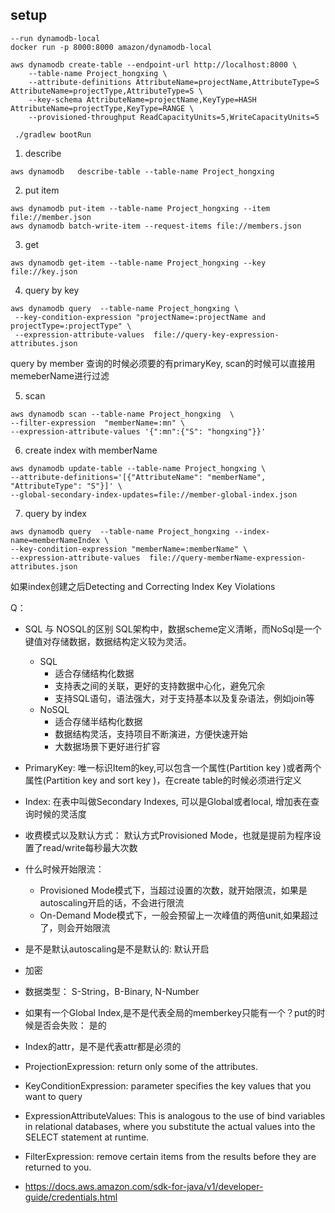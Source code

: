 ## setup
```
--run dynamodb-local
docker run -p 8000:8000 amazon/dynamodb-local

aws dynamodb create-table --endpoint-url http://localhost:8000 \
    --table-name Project_hongxing \
    --attribute-definitions AttributeName=projectName,AttributeType=S AttributeName=projectType,AttributeType=S \
    --key-schema AttributeName=projectName,KeyType=HASH AttributeName=projectType,KeyType=RANGE \
    --provisioned-throughput ReadCapacityUnits=5,WriteCapacityUnits=5

 ./gradlew bootRun
```




1. describe
```
aws dynamodb   describe-table --table-name Project_hongxing
```
2. put item
```
aws dynamodb put-item --table-name Project_hongxing --item file://member.json
aws dynamodb batch-write-item --request-items file://members.json
```

3. get
```
aws dynamodb get-item --table-name Project_hongxing --key  file://key.json
```
4. query by key
```
aws dynamodb query  --table-name Project_hongxing \
 --key-condition-expression "projectName=:projectName and projectType=:projectType" \
 --expression-attribute-values  file://query-key-expression-attributes.json
```
query by member 查询的时候必须要的有primaryKey, scan的时候可以直接用memeberName进行过滤

5. scan
```
aws dynamodb scan --table-name Project_hongxing  \
--filter-expression  "memberName=:mn" \
--expression-attribute-values '{":mn":{"S": "hongxing"}}'
```

6. create index with memberName
```
aws dynamodb update-table --table-name Project_hongxing \
--attribute-definitions='[{"AttributeName": "memberName", "AttributeType": "S"}]' \
--global-secondary-index-updates=file://member-global-index.json
```

7. query by index
```
aws dynamodb query  --table-name Project_hongxing --index-name=memberNameIndex \
--key-condition-expression "memberName=:memberName" \
--expression-attribute-values  file://query-memberName-expression-attributes.json
```
如果index创建之后Detecting and Correcting Index Key Violations


Q：
* SQL 与 NOSQL的区别
  SQL架构中，数据scheme定义清晰，而NoSql是一个键值对存储数据，数据结构定义较为灵活。
  * SQL
    * 适合存储结构化数据
    * 支持表之间的关联，更好的支持数据中心化，避免冗余
    * 支持SQL语句，语法强大，对于支持基本以及复杂语法，例如join等
  * NoSQL
    * 适合存储半结构化数据
    * 数据结构灵活，支持项目不断演进，方便快速开始
    * 大数据场景下更好进行扩容

* PrimaryKey: 唯一标识Item的key,可以包含一个属性(Partition key )或者两个属性(Partition key and sort key )，在create table的时候必须进行定义
* Index: 在表中叫做Secondary Indexes, 可以是Global或者local, 增加表在查询时候的灵活度
* 收费模式以及默认方式： 默认方式Provisioned Mode，也就是提前为程序设置了read/write每秒最大次数
* 什么时候开始限流：
    * Provisioned Mode模式下，当超过设置的次数，就开始限流，如果是autoscaling开启的话，不会进行限流
    * On-Demand Mode模式下，一般会预留上一次峰值的两倍unit,如果超过了，则会开始限流
* 是不是默认autoscaling是不是默认的: 默认开启
* 加密
* 数据类型： S-String，B-Binary, N-Number
* 如果有一个Global Index,是不是代表全局的memberkey只能有一个？put的时候是否会失败： 是的
* Index的attr，是不是代表attr都是必须的
* ProjectionExpression: return only some of the attributes.
* KeyConditionExpression: parameter specifies the key values that you want to query
* ExpressionAttributeValues: This is analogous to the use of bind variables in relational databases, where you substitute the actual values into the SELECT statement at runtime.
* FilterExpression: remove certain items from the results before they are returned to you.
* https://docs.aws.amazon.com/sdk-for-java/v1/developer-guide/credentials.html

